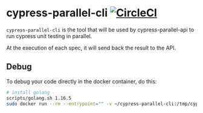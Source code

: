 # cypress-parallel-cli [![CircleCI](https://circleci.com/gh/Lord-Y/cypress-parallel-cli/tree/main.svg?style=svg)](https://circleci.com/gh/Lord-Y/cypress-parallel-cli?branch=main)

`cypress-parallel-cli` is the tool that will be used by cypress-parallel-api to run cypress unit testing in parallel.

At the execution of each spec, it will send back the result to the API.

## Debug

To debug your code directly in the docker container, do this:

```bash
# install golang
scripts/golang.sh 1.16.5
sudo docker run --rm --entrypoint="" -v ~/cypress-parallel-cli:/tmp/cypress-parallel-cli -exec -ti docker.pkg.github.com/lord-y/cypress-parallel-docker-images/cypress-parallel-docker-images:7.2.0-0.0.4 bash
```
